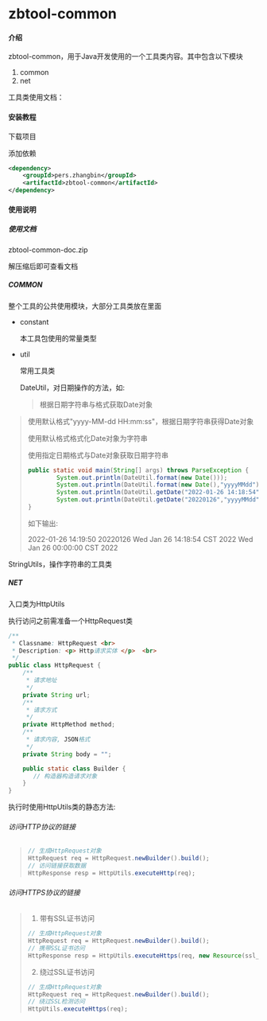# zbtool-common

#### 介绍

zbtool-common，用于Java开发使用的一个工具类内容。其中包含以下模块

1. common
2. net

工具类使用文档：

#### 安装教程

下载项目

添加依赖

```xml
<dependency>
    <groupId>pers.zhangbin</groupId>
    <artifactId>zbtool-common</artifactId>
</dependency>
```

#### 使用说明

##### 使用文档

zbtool-common-doc.zip

解压缩后即可查看文档

##### COMMON

整个工具的公共使用模块，大部分工具类放在里面

- constant

  本工具包使用的常量类型

- util

  常用工具类

  DateUtil，对日期操作的方法，如:

  > 根据日期字符串与格式获取Date对象
>
> 使用默认格式"yyyy-MM-dd HH:mm:ss"，根据日期字符串获得Date对象
>
> 使用默认格式格式化Date对象为字符串
>
> 使用指定日期格式与Date对象获取日期字符串
>
> ```java
  > public static void main(String[] args) throws ParseException {
  >         System.out.println(DateUtil.format(new Date()));
  >         System.out.println(DateUtil.format(new Date(),"yyyyMMdd"));
  >         System.out.println(DateUtil.getDate("2022-01-26 14:18:54"));
  >         System.out.println(DateUtil.getDate("20220126","yyyyMMdd"));
  > }
  > ```
>
> 如下输出:
>
> 2022-01-26 14:19:50
> 20220126
> Wed Jan 26 14:18:54 CST 2022
> Wed Jan 26 00:00:00 CST 2022

StringUtils，操作字符串的工具类



##### NET

入口类为HttpUtils

执行访问之前需准备一个HttpRequest类

```java
/**
 * Classname: HttpRequest <br>
 * Description: <p> Http请求实体 </p>  <br>
 */
public class HttpRequest {
    /**
     * 请求地址
     */
    private String url;
    /**
     * 请求方式
     */
    private HttpMethod method;
    /**
     * 请求内容, JSON格式
     */
    private String body = "";

    public static class Builder {
       // 构造器构造请求对象
    }
}
```

执行时使用HttpUtils类的静态方法:

###### 访问HTTP协议的链接

> ```java
> // 生成HttpRequest对象
> HttpRequest req = HttpRequest.newBuilder().build();
> // 访问链接获取数据
> HttpResponse resp = HttpUtils.executeHttp(req);
> ```

###### 访问HTTPS协议的链接

> 1. 带有SSL证书访问
>
> ```java
> // 生成HttpRequest对象
> HttpRequest req = HttpRequest.newBuilder().build();
> // 携带SSL证书访问
> HttpResponse resp = HttpUtils.executeHttps(req, new Resource(ssl_path).getResourceAsInputStream());
> ```
>
> 2. 绕过SSL证书访问
>
> ```java
> // 生成HttpRequest对象
> HttpRequest req = HttpRequest.newBuilder().build();
> // 绕过SSL检测访问
> HttpUtils.executeHttps(req);
> ```
>
> 














